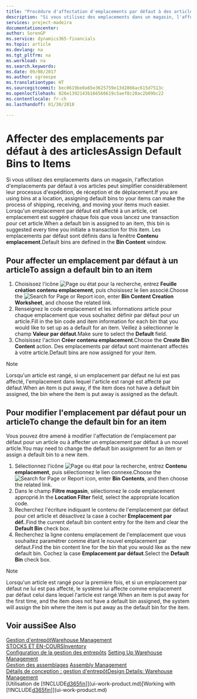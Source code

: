 ```yaml
---
title: "Procédure d'affectation d'emplacements par défaut à des articles | Microsoft Docs"
description: "Si vous utilisez des emplacements dans un magasin, l'affectation d'emplacements par défaut à vos articles peut simplifier considérablement leur processus d'expédition, de réception et de déplacement. Lorsqu'un emplacement par défaut est affecté à un article, cet emplacement est suggéré chaque fois que vous lancez une transaction pour cet article."
services: project-madeira
documentationcenter: 
author: SorenGP
ms.service: dynamics365-financials
ms.topic: article
ms.devlang: na
ms.tgt_pltfrm: na
ms.workload: na
ms.search.keywords: 
ms.date: 09/08/2017
ms.author: sgroespe
ms.translationtype: HT
ms.sourcegitcommit: bec0619be0a65e3625759e13d2866ac615d7513c
ms.openlocfilehash: 826e1392143b166566619c5aef8c28ac2b09bc22
ms.contentlocale: fr-ch
ms.lasthandoff: 01/30/2018

---
```

# <a name="assign-default-bins-to-items"></a><span data-ttu-id="e7071-104">Affecter des emplacements par défaut à des articles</span><span class="sxs-lookup"><span data-stu-id="e7071-104">Assign Default Bins to Items</span></span>
<span data-ttu-id="e7071-105">Si vous utilisez des emplacements dans un magasin, l'affectation d'emplacements par défaut à vos articles peut simplifier considérablement leur processus d'expédition, de réception et de déplacement.</span><span class="sxs-lookup"><span data-stu-id="e7071-105">If you are using bins at a location, assigning default bins to your items can make the process of shipping, receiving, and moving your items much easier.</span></span> <span data-ttu-id="e7071-106">Lorsqu'un emplacement par défaut est affecté à un article, cet emplacement est suggéré chaque fois que vous lancez une transaction pour cet article.</span><span class="sxs-lookup"><span data-stu-id="e7071-106">When a default bin is assigned to an item, this bin is suggested every time you initiate a transaction for this item.</span></span> <span data-ttu-id="e7071-107">Les emplacements par défaut sont définis dans la fenêtre **Contenu emplacement**.</span><span class="sxs-lookup"><span data-stu-id="e7071-107">Default bins are defined in the **Bin Content** window.</span></span>  

## <a name="to-assign-a-default-bin-to-an-item"></a><span data-ttu-id="e7071-108">Pour affecter un emplacement par défaut à un article</span><span class="sxs-lookup"><span data-stu-id="e7071-108">To assign a default bin to an item</span></span>
1.  <span data-ttu-id="e7071-109">Choisissez l'icône ![Page ou état pour la recherche](media/ui-search/search_small.png "Page ou état pour la recherche"), entrez **Feuille création contenu emplacement**, puis choisissez le lien associé.</span><span class="sxs-lookup"><span data-stu-id="e7071-109">Choose the ![Search for Page or Report](media/ui-search/search_small.png "Search for Page or Report icon") icon, enter **Bin Content Creation Worksheet**, and choose the related link.</span></span>  
2.  <span data-ttu-id="e7071-110">Renseignez le code emplacement et les informations article pour chaque emplacement que vous souhaitez définir par défaut pour un article.</span><span class="sxs-lookup"><span data-stu-id="e7071-110">Fill in the bin code and item information for each bin that you would like to set up as a default for an item.</span></span> <span data-ttu-id="e7071-111">Veillez à sélectionner le champ **Valeur par défaut**.</span><span class="sxs-lookup"><span data-stu-id="e7071-111">Make sure to select the **Default** field.</span></span>  
3.  <span data-ttu-id="e7071-112">Choisissez l'action **Créer contenu emplacement**.</span><span class="sxs-lookup"><span data-stu-id="e7071-112">Choose the **Create Bin Content** action.</span></span> <span data-ttu-id="e7071-113">Des emplacements par défaut sont maintenant affectés à votre article.</span><span class="sxs-lookup"><span data-stu-id="e7071-113">Default bins are now assigned for your item.</span></span>  

> [!NOTE]  
>  <span data-ttu-id="e7071-114">Lorsqu'un article est rangé, si un emplacement par défaut ne lui est pas affecté, l'emplacement dans lequel l'article est rangé est affecté par défaut.</span><span class="sxs-lookup"><span data-stu-id="e7071-114">When an item is put away, if the item does not have a default bin assigned, the bin where the item is put away is assigned as the default.</span></span>  

## <a name="to-change-the-default-bin-for-an-item"></a><span data-ttu-id="e7071-115">Pour modifier l'emplacement par défaut pour un article</span><span class="sxs-lookup"><span data-stu-id="e7071-115">To change the default bin for an item</span></span>  
<span data-ttu-id="e7071-116">Vous pouvez être amené à modifier l'affectation de l'emplacement par défaut pour un article ou à affecter un emplacement par défaut à un nouvel article.</span><span class="sxs-lookup"><span data-stu-id="e7071-116">You may need to change the default bin assignment for an item or assign a default bin to a new item.</span></span>    
1.  <span data-ttu-id="e7071-117">Sélectionnez l'icône ![Page ou état pour la recherche](media/ui-search/search_small.png "Page ou état pour la recherche"), entrez **Contenu emplacement**, puis sélectionnez le lien connexe.</span><span class="sxs-lookup"><span data-stu-id="e7071-117">Choose the ![Search for Page or Report](media/ui-search/search_small.png "Search for Page or Report icon") icon, enter **Bin Contents**, and then choose the related link.</span></span>  
2.  <span data-ttu-id="e7071-118">Dans le champ **Filtre magasin**, sélectionnez le code emplacement approprié.</span><span class="sxs-lookup"><span data-stu-id="e7071-118">In the **Location Filter** field, select the appropriate location code.</span></span>  
3.  <span data-ttu-id="e7071-119">Recherchez l'écriture indiquant le contenu de l'emplacement par défaut pour cet article et désactivez la case à cocher **Emplacement par déf.**.</span><span class="sxs-lookup"><span data-stu-id="e7071-119">Find the current default bin content entry for the item and clear the **Default Bin** check box.</span></span>  
4.  <span data-ttu-id="e7071-120">Recherchez la ligne contenu emplacement de l'emplacement que vous souhaitez paramétrer comme étant le nouvel emplacement par défaut.</span><span class="sxs-lookup"><span data-stu-id="e7071-120">Find the bin content line for the bin that you would like as the new default bin.</span></span> <span data-ttu-id="e7071-121">Cochez la case **Emplacement par défaut**.</span><span class="sxs-lookup"><span data-stu-id="e7071-121">Select the **Default Bin** check box.</span></span>  

> [!NOTE]  
>  <span data-ttu-id="e7071-122">Lorsqu'un article est rangé pour la première fois, et si un emplacement par défaut ne lui est pas affecté, le système lui affecte comme emplacement par défaut celui dans lequel l'article est rangé.</span><span class="sxs-lookup"><span data-stu-id="e7071-122">When an item is put away for the first time, and the item does not have a default bin assigned, the system will assign the bin where the item is put away as the default bin for the item.</span></span>  

## <a name="see-also"></a><span data-ttu-id="e7071-123">Voir aussi</span><span class="sxs-lookup"><span data-stu-id="e7071-123">See Also</span></span>  
[<span data-ttu-id="e7071-124">Gestion d'entrepôt</span><span class="sxs-lookup"><span data-stu-id="e7071-124">Warehouse Management</span></span>](warehouse-manage-warehouse.md)  
[<span data-ttu-id="e7071-125">STOCKS ET EN-COURS</span><span class="sxs-lookup"><span data-stu-id="e7071-125">Inventory</span></span>](inventory-manage-inventory.md)  
<span data-ttu-id="e7071-126">[Configuration de la gestion des entrepôts](warehouse-setup-warehouse.md)   </span><span class="sxs-lookup"><span data-stu-id="e7071-126">[Setting Up Warehouse Management](warehouse-setup-warehouse.md)   </span></span>  
<span data-ttu-id="e7071-127">[Gestion des assemblages](assembly-assemble-items.md)  </span><span class="sxs-lookup"><span data-stu-id="e7071-127">[Assembly Management](assembly-assemble-items.md)  </span></span>  
[<span data-ttu-id="e7071-128">Détails de conception : gestion d'entrepôt</span><span class="sxs-lookup"><span data-stu-id="e7071-128">Design Details: Warehouse Management</span></span>](design-details-warehouse-management.md)  
<span data-ttu-id="e7071-129">[Utilisation de [!INCLUDE[d365fin](includes/d365fin_md.md)]](ui-work-product.md)</span><span class="sxs-lookup"><span data-stu-id="e7071-129">[Working with [!INCLUDE[d365fin](includes/d365fin_md.md)]](ui-work-product.md)</span></span>

